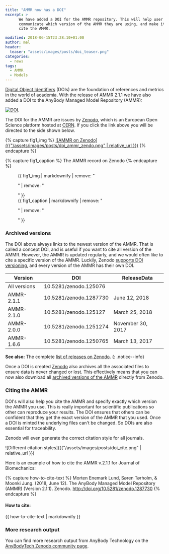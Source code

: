 ```yaml
---
title: "AMMR now has a DOI"
excerpt: >
      We have added a DOI for the AMMR repository. This will help user users 
      communicate which version of the AMMR they are using, and make it easy to 
      cite the AMMR. 

modified: 2018-06-15T23:28:10+01:00
author: mel
header:
  teaser: "assets/images/posts/doi_teaser.png"
categories:
  - news
tags: 
  - AMMR
  - Models
---
```


[Digital Object Identifiers](https://en.wikipedia.org/wiki/Digital_object_identifier) (DOIs) are
the foundation of references and metrics in the world of academia. With the release
of AMMR 2.1.1 we have also added a DOI to the AnyBody Managed Model Repository (AMMR):

[![DOI](https://zenodo.org/badge/DOI/10.5281/zenodo.1250764.svg)](https://doi.org/10.5281/zenodo.1250764).

The DOI for the AMMR are issues by [Zenodo](http://about.zenodo.org/), which is
an European Open Science platform hosted at [CERN](https://home.cern/). If you click the link above you will be directed to the side shown below. 

{% capture fig1_img %}
[![AMMR on Zenodo]({{"/assets/images/posts/doi_ammr_zendo.png" | relative_url }})](https://zenodo.org/record/1287730)
{% endcapture %}

{% capture fig1_caption %}
The AMMR record on Zenodo
{% endcapture %}

<figure>
  {{ fig1_img | markdownify | remove: "<p>" | remove: "</p>" }}
  <figcaption>{{ fig1_caption | markdownify | remove: "<p>" | remove: "</p>" }}</figcaption>
</figure>

### Archived versions

 The DOI above always links to the newest version of the AMMR. That is called a
 concept DOI, and is useful if you want to cite all version of the AMMR.
 However, the AMMR is updated regularly, and we would often like to cite a
 specific version of the AMMR. Luckily, Zenodo [supports DOI versioning](http://blog.zenodo.org/2017/05/30/doi-versioning-launched/), and
 every version of the AMMR has their own DOI.

| Version       |           DOI           |    ReleaseData    |
| ------        | ----------------------- | ----------------- | 
| All versions  | 10.5281/zenodo.125076   |                   |
| AMMR-2.1.1    | 10.5281/zenodo.1287730  | June 12, 2018     |
| AMMR-2.1.0    | 10.5281/zenodo.125127   | March 25, 2018    |
| AMMR-2.0.0    | 10.5281/zenodo.1251274  | November 30, 2017 |
| AMMR-1.6.6    | 10.5281/zenodo.1250765  | March 13, 2017    |

**See also:** The complete [list of releases on Zenodo](https://zenodo.org/search?page=1&size=20&q=conceptrecid:%221250764%22&sort=-publication_date&all_versions=True).
{: .notice--info}

Once a DOI is created [Zenodo](http://about.zenodo.org/) also
archives all the associated files to ensure data is never changed or lost. This effectively means that you can now also
download all [archived versions of the AMMR](https://zenodo.org/record/1287730)
directly from Zenodo.

### Citing the AMMR

DOI's will also help you cite the AMMR and specify exactly which version the AMMR you use. This is really important for scientific publications so other can reproduce your results. The DOI ensures that others can be confident that they get the exact version of the AMMR that you
used. Once a DOI is minted the underlying files can't be changed. So DOIs are
also essential for traceability.

Zenodo will even generate the correct citation style for all journals.

![Different citation styles]({{"/assets/images/posts/doi_cite.png" | relative_url }})

Here is an example of how to cite the AMMR v.2.1.1 for Journal of Biomechanics:

{% capture how-to-cite-text %}
Morten Enemark Lund, Søren Tørholm, & Moonki Jung. (2018, June 12). The AnyBody Managed Model Repository (AMMR) (Version 2.1.1). Zenodo. http://doi.org/10.5281/zenodo.1287730
{% endcapture %}

<div class="notice--success">
  <h4>How to cite:</h4>
  {{ how-to-cite-text | markdownify }}
</div>

### More research output

You can find more research output from AnyBody Technology on the [AnyBodyTech Zenodo community page](https://zenodo.org/communities/anybody).
